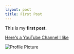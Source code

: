 ```yaml
---
layout: post
title: First Post
---
```


This is my **first post**.

[Here's a YouTube Channel I like](https://www.youtube.com/channel/UCucot-Zp428OwkyRm2I7v2Q)

![Profile Picture](https://Ewhitehouse.github.io/Ewhitehouse/images/ericabeachpic.jpg)
